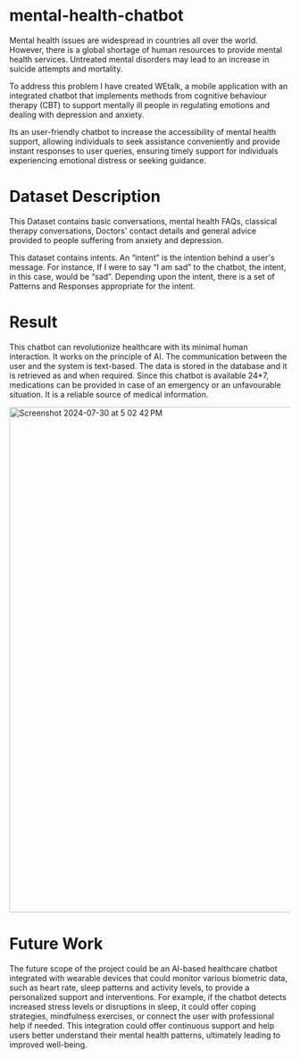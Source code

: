 # mental-health-chatbot
Mental health issues are widespread in countries all over the world. However, there is a
global shortage of human resources to provide mental health services. Untreated mental
disorders may lead to an increase in suicide attempts and mortality.

To address this problem I have created WEtalk, a mobile application with an integrated chatbot that
implements methods from cognitive behaviour therapy (CBT) to support mentally ill
people in regulating emotions and dealing with depression and anxiety.

Its an user-friendly chatbot to increase the accessibility of
mental health support, allowing individuals to seek assistance conveniently
and provide instant responses to user queries, ensuring timely support for
individuals experiencing emotional distress or seeking guidance.

# Dataset Description
This Dataset contains basic conversations, mental health FAQs,
classical therapy conversations, Doctors' contact details and general
advice provided to people suffering from anxiety and depression.

This dataset contains intents. An “intent” is the intention behind a
user's message. For instance, If I were to say “I am sad” to the chatbot, the
intent, in this case, would be “sad”. Depending upon the intent, there is a
set of Patterns and Responses appropriate for the intent.

# Result 
This chatbot can revolutionize healthcare with its minimal human interaction. It works
on the principle of AI. The communication between the user and the system is text-based. 
The data is stored in the database and it is retrieved as and when required.
Since this chatbot is available 24*7, medications can be provided in case of an
emergency or an unfavourable situation. It is a reliable source of medical information.

<img width="905" alt="Screenshot 2024-07-30 at 5 02 42 PM" src="https://github.com/user-attachments/assets/afbd48f4-7ab8-475a-9060-ab603a1633fd">

# Future Work
The future scope of the project could be an AI-based healthcare chatbot integrated
with wearable devices that could monitor various biometric data, such as heart
rate, sleep patterns and activity levels, to provide a personalized support and
interventions. For example, if the chatbot detects increased stress levels or
disruptions in sleep, it could offer coping strategies, mindfulness exercises, or
connect the user with professional help if needed. This integration could offer
continuous support and help users better understand their mental health patterns,
ultimately leading to improved well-being.
